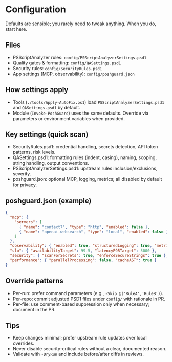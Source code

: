 Configuration
=============

Defaults are sensible; you rarely need to tweak anything. When you do, start here.

Files
-----

- PSScriptAnalyzer rules: `config/PSScriptAnalyzerSettings.psd1`
- Quality gates & formatting: `config/QASettings.psd1`
- Security rules: `config/SecurityRules.psd1`
- App settings (MCP, observability): `config/poshguard.json`

How settings apply
------------------

- Tools (`./tools/Apply-AutoFix.ps1`) load `PSScriptAnalyzerSettings.psd1` and `QASettings.psd1` by default.
- Module (`Invoke-PoshGuard`) uses the same defaults. Override via parameters or environment variables when provided.

Key settings (quick scan)
-------------------------

- SecurityRules.psd1: credential handling, secrets detection, API token patterns, risk levels.
- QASettings.psd1: formatting rules (indent, casing), naming, scoping, string handling, output conventions.
- PSScriptAnalyzerSettings.psd1: upstream rules inclusion/exclusions, severity.
- poshguard.json: optional MCP, logging, metrics; all disabled by default for privacy.

poshguard.json (example)
------------------------

```json
{
  "mcp": {
    "servers": [
      { "name": "context7", "type": "http", "enabled": false },
      { "name": "openai-websearch", "type": "local", "enabled": false }
    ]
  },
  "observability": { "enabled": true, "structuredLogging": true, "metrics": true },
  "slo": { "availabilityTarget": 99.5, "latencyP95Target": 5000 },
  "security": { "scanForSecrets": true, "enforceSecureStrings": true },
  "performance": { "parallelProcessing": false, "cacheAST": true }
}
```

Override patterns
-----------------

- Per-run: prefer command parameters (e.g., `-Skip @('RuleA','RuleB')`).
- Per-repo: commit adjusted PSD1 files under `config/` with rationale in PR.
- Per-file: use comment-based suppression only when necessary; document in the PR.

Tips
----

- Keep changes minimal; prefer upstream rule updates over local overrides.
- Never disable security-critical rules without a clear, documented reason.
- Validate with `-DryRun` and include before/after diffs in reviews.

